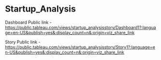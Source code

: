 # Startup_Analysis


Dashboard Public link - https://public.tableau.com/views/startup_analysisstory/Dashboard1?:language=en-US&publish=yes&:display_count=n&:origin=viz_share_link

Story Public link -  https://public.tableau.com/views/startup_analysisstory/Story1?:language=en-US&publish=yes&:display_count=n&:origin=viz_share_link
